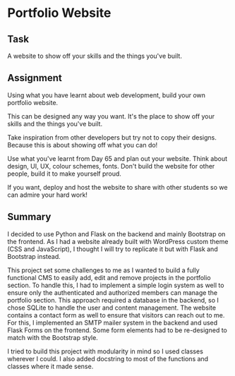 # Portfolio Website

## Task
A website to show off your skills and the things you've built.

## Assignment
Using what you have learnt about web development, build your own portfolio website.  

This can be designed any way you want. It's the place to show off your skills and the things you've built.  

Take inspiration from other developers but try not to copy their designs. Because this is about showing off what you can do!  

Use what you've learnt from Day 65 and plan out your website. Think about design, UI, UX, colour schemes, fonts. Don't build the website for other people, build it to make yourself proud.  

If you want, deploy and host the website to share with other students so we can admire your hard work!

## Summary
I decided to use Python and Flask on the backend and mainly Bootstrap on the frontend. As I had a website already built with WordPress custom theme (CSS and JavaScript), I thought I will try to replicate it but with Flask and Bootstrap instead.  

This project set some challenges to me as I wanted to build a fully functional CMS to easily add, edit and remove projects in the portfolio section. To handle this, I had to implement a simple login system as well to ensure only the authenticated and authorized members can manage the portfolio section. This approach required a database in the backend, so I chose SQLite to handle the user and content management. The website contains a contact form as well to ensure that visitors can reach out to me. For this, I implemented an SMTP mailer system in the backend and used Flask Forms on the frontend. Some form elements had to be re-designed to match with the Bootstrap style.  

I tried to build this project with modularity in mind so I used classes wherever I could. I also added docstring to most of the functions and classes where it made sense.
